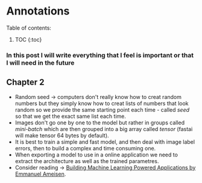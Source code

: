 # Annotations

Table of contents:

1. TOC
{:toc}

### In this post I will write everything that I feel is important or that I will need in the future

## Chapter 2

- Random seed -> computers don't really know how to creat random numbers but they simply know how to creat lists of numbers that look random so we provide the same starting point each time - called *seed* so that we get the exact same list each time.
- Images don't go one by one to the model but rather in groups called *mini-batch* which are then grouped into a big array called *tensor* (fastai will make tensor 64 bytes by default).
- It is best to train a simple and fast model, and then deal with image label errors, then to build a complex and time consuming one.
- When exporting a model to use in a online application we need to extract the architecture as well as the trained parametres.
- Consider reading -> [Building Machine Learning Powered Applications by Emmanuel Ameisen](https://www.amazon.com/Building-Machine-Learning-Powered-Applications/dp/149204511X).
